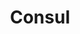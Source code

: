 ---
title: Consul
categories:
  - kv-store
docs:
  - id: java
    url: https://www.testcontainers.org/modules/consul/
    example: |
      ```java
      ConsulContainer consulContainer = new ConsulContainer("hashicorp/consul:1.15");
      ```
description: |
  Consul is a service mesh and distributed key-value store.

  With the increasing popularity of Consul and config externalization, applications are now needing to source properties from Consul. This can prove challenging in the development phase without a running Consul instance readily on hand. This module solves integration testing with Consul. You can also use it to test how your application behaves with Consul by writing different test scenarios.
---
